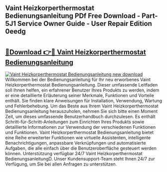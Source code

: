 ## Vaint Heizkorperthermostat Bedienungsanleitung PDf Free Download - Part-5J1 Service Owner Guide - User Repair Edition 0eedg

# <h2><a href="http://df4txxw.blite.top/?on=Vaint+Heizkorperthermostat+Bedienungsanleitung">🔗Download 👉🔴 Vaint Heizkorperthermostat Bedienungsanleitung</a></h2>

[![Vaint Heizkorperthermostat Bedienungsanleitung new download](https://i.imgur.com/lujVjoI.png)](http://df4txxw.blite.top/?on=Vaint+Heizkorperthermostat+Bedienungsanleitung)
Willkommen bei der Bedienungsanleitung für Ihr neu erworbenes Vaint Heizkorperthermostat Bedienungsanleitung. Dieser umfassende Leitfaden soll Ihnen helfen, ein erfahrener Benutzer Ihres Produkts zu werden, indem er eine detaillierte Erläuterung seiner Merkmale, Funktionen und Vorteile enthält. Sie finden klare Anweisungen für Installation, Verwendung, Wartung und Fehlerbehebung. Um das Beste aus Ihrem Vaint Heizkorperthermostat Bedienungsanleitung herauszuholen, nehmen Sie sich bitte einen Moment Zeit, um dieses umfassende Benutzerhandbuch durchzulesen. Es enthält Schritt-für-Schritt-Anleitungen zum Einrichten Ihres Produkts sowie detaillierte Informationen zur Verwendung der verschiedenen Funktionen und Funktionen. Vaint Heizkorperthermostat Bedienungsanleitung bietet eine Reihe erweiterter Funktionen wie virtuelle Assistenten, intelligente Benachrichtigungen, anpassbare Verknüpfungen und automatisierte Aufgaben, die alle einfach über die Benutzeroberfläche gesteuert werden können. Unterstützung verfügbar 24/7 Vaint Heizkorperthermostat BedienungsanleitungD. Unser Kundensupport-Team steht Ihnen 24/7 zur Verfügung, um Sie bei allen Anfragen zu unterstützen.
